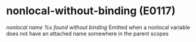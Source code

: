 # nonlocal-without-binding (E0117)

*nonlocal name %s found without binding* Emitted when a nonlocal
variable does not have an attached name somewhere in the parent scopes
